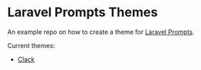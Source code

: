 # Laravel Prompts Themes

An example repo on how to create a theme for [Laravel Prompts](https://github.com/laravel/prompts).

Current themes:

-   [Clack](https://github.com/natemoo-re/clack)
